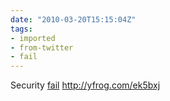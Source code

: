 ```yaml
---
date: "2010-03-20T15:15:04Z"
tags:
- imported
- from-twitter
- fail
---
```

Security [fail](/tags/fail)  http://yfrog.com/ek5bxj
